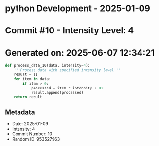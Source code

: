 ﻿# python Development - 2025-01-09
# Commit #10 - Intensity Level: 4
# Generated on: 2025-06-07 12:34:21
```python
def process_data_10(data, intensity=4):
    '''Process data with specified intensity level'''
    result = []
    for item in data:
        if item > 0:
            processed = item * intensity + 81
            result.append(processed)
    return result
```
## Metadata
- Date: 2025-01-09
- Intensity: 4
- Commit Number: 10
- Random ID: 953527963
